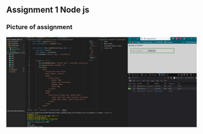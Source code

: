 ## Assignment 1 Node js
### Picture of assignment
<img src="https://github.com/danielOuattara/Node_Academind_Udemy_Full/blob/master/03_Nodejs_basics/assignment-1/assignment-result.png" alt="assignment-1 picture description"/>

